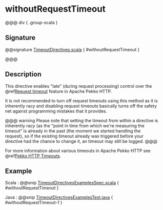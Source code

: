 # withoutRequestTimeout

@@@ div { .group-scala }

## Signature

@@signature [TimeoutDirectives.scala](/http/src/main/scala/akka/http/scaladsl/server/directives/TimeoutDirectives.scala) { #withoutRequestTimeout }

@@@

## Description

This directive enables "late" (during request processing) control over the @ref[Request timeout](../../../common/timeouts.md#request-timeout) feature in Apache Pekko HTTP.

It is not recommended to turn off request timeouts using this method as it is inherently racy and disabling request timeouts
basically turns off the safety net against programming mistakes that it provides.

@@@ warning
Please note that setting the timeout from within a directive is inherently racy (as the "point in time from which
we're measuring the timeout" is already in the past (the moment we started handling the request), so if the existing
timeout already was triggered before your directive had the chance to change it, an timeout may still be logged.
@@@

For more information about various timeouts in Apache Pekko HTTP see @ref[Pekko HTTP Timeouts](../../../common/timeouts.md).

## Example

Scala
:  @@snip [TimeoutDirectivesExamplesSpec.scala](/docs/src/test/scala/docs/http/scaladsl/server/directives/TimeoutDirectivesExamplesSpec.scala) { #withoutRequestTimeout }

Java
:  @@snip [TimeoutDirectivesExamplesTest.java](/docs/src/test/java/docs/http/javadsl/server/directives/TimeoutDirectivesExamplesTest.java) { #withoutRequestTimeout-1 }
